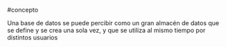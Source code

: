 #concepto 

Una base de datos se puede percibir como un gran almacén de datos que
se define y se crea una sola vez, y que se utiliza al mismo tiempo por distintos
usuarios
